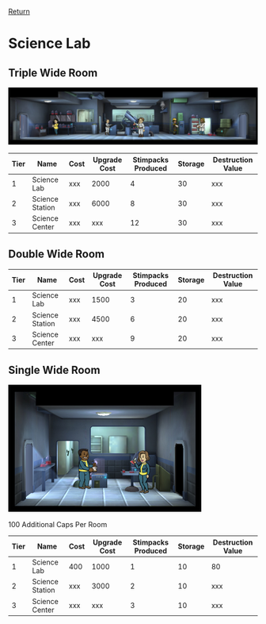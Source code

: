 [Return](../README.md)

Science Lab
===========

## Triple Wide Room

![Science Center](t3images/tripplesciencecenter.jpg)

Tier | Name | Cost | Upgrade Cost | Stimpacks Produced | Storage | Destruction Value
------|------|------|------|------|------|------
1 | Science Lab | xxx | 2000 | 4 | 30 | xxx
2 | Science Station | xxx | 6000 | 8 | 30 | xxx
3 | Science Center | xxx | xxx | 12 | 30 | xxx

## Double Wide Room

Tier | Name | Cost | Upgrade Cost | Stimpacks Produced | Storage | Destruction Value
------|------|------|------|------|------|------
1 | Science Lab | xxx | 1500 | 3 | 20 | xxx
2 | Science Station | xxx | 4500 | 6 | 20 | xxx
3 | Science Center | xxx | xxx | 9 | 20 | xxx

## Single Wide Room

![Science Lab](t1images/t1singlesciencelab.jpg)

100 Additional Caps Per Room

Tier | Name | Cost | Upgrade Cost | Stimpacks Produced | Storage | Destruction Value
------|------|------|------|------|------|------
1 | Science Lab | 400 | 1000 | 1 | 10 | 80
2 | Science Station | xxx | 3000 | 2 | 10 | xxx
3 | Science Center | xxx | xxx | 3 | 10 | xxx
